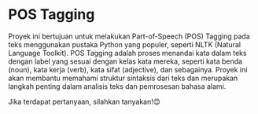 # POS Tagging
Proyek ini bertujuan untuk melakukan Part-of-Speech (POS) Tagging pada teks menggunakan pustaka Python yang populer, seperti NLTK (Natural Language Toolkit). POS Tagging adalah proses menandai kata dalam teks dengan label yang sesuai dengan kelas kata mereka, seperti kata benda (noun), kata kerja (verb), kata sifat (adjective), dan sebagainya. Proyek ini akan membantu memahami struktur sintaksis dari teks dan merupakan langkah penting dalam analisis teks dan pemrosesan bahasa alami.

Jika terdapat pertanyaan, silahkan tanyakan!😊
